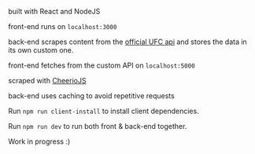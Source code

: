 built with React and NodeJS

front-end runs on `localhost:3000`

back-end scrapes content from the [official UFC api](http://ufc-data-api.ufc.com) and stores the data in its own custom one.

front-end fetches from the custom API on `localhost:5000`

scraped with [CheerioJS](https://github.com/cheeriojs/cheerio)

back-end uses caching to avoid repetitive requests

Run `npm run client-install` to install client dependencies.

Run `npm run dev` to run both front & back-end together.

Work in progress :)
